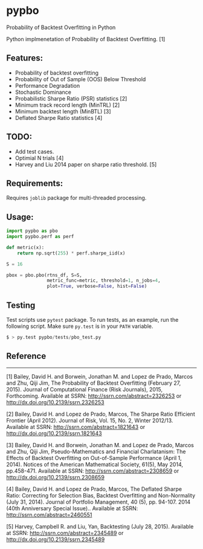 # pypbo
Probability of Backtest Overfitting in Python

Python implmenetation of Probability of Backtest Overfitting. [1]

## Features:

* Probability of backtest overfitting
* Probability of Out of Sample (OOS) Below Threshold
* Performance Degradation
* Stochastic Dominance
* Probabilistic Sharpe Ratio (PSR) statistics [2]
* Minimum track record length (MinTRL) [2]
* Minimum backtest length (MinBTL) [3]
* Deflated Sharpe Ratio statistics [4]

## TODO:

* Add test cases.
* Optimial N trials [4]
* Harvey and Liu 2014 paper on sharpe ratio threshold. [5]


## Requirements:

Requires `joblib` package for multi-threaded processing.


## Usage:

```python
import pypbo as pbo
import pypbo.perf as perf

def metric(x):
    return np.sqrt(255) * perf.sharpe_iid(x)

S = 16

pbox = pbo.pbo(rtns_df, S=S,
               metric_func=metric, threshold=1, n_jobs=4,
               plot=True, verbose=False, hist=False)
```


## Testing

Test scripts use `pytest` package. To run tests, as an example, run the
following script. Make sure `py.test` is in your `PATH` variable.

```python
$ > py.test pypbo/tests/pbo_test.py
```

## Reference
---------
[1] Bailey, David H. and Borwein, Jonathan M. and Lopez de Prado, Marcos and Zhu, Qiji Jim, The Probability of Backtest Overfitting (February 27, 2015). Journal of Computational Finance (Risk Journals), 2015, Forthcoming. Available at SSRN: http://ssrn.com/abstract=2326253 or http://dx.doi.org/10.2139/ssrn.2326253

[2] Bailey, David H. and Lopez de Prado, Marcos, The Sharpe Ratio Efficient Frontier (April 2012). Journal of Risk, Vol. 15, No. 2, Winter 2012/13. Available at SSRN: http://ssrn.com/abstract=1821643 or http://dx.doi.org/10.2139/ssrn.1821643

[3] Bailey, David H. and Borwein, Jonathan M. and Lopez de Prado, Marcos and Zhu, Qiji Jim, Pseudo-Mathematics and Financial Charlatanism: The Effects of Backtest Overfitting on Out-of-Sample Performance (April 1, 2014). Notices of the American Mathematical Society, 61(5), May 2014, pp.458-471. Available at SSRN: http://ssrn.com/abstract=2308659 or http://dx.doi.org/10.2139/ssrn.2308659

[4] Bailey, David H. and Lopez de Prado, Marcos, The Deflated Sharpe Ratio: Correcting for Selection Bias, Backtest Overfitting and Non-Normality (July 31, 2014). Journal of Portfolio Management, 40 (5), pp. 94-107. 2014 (40th Anniversary Special Issue).. Available at SSRN: http://ssrn.com/abstract=2460551

[5] Harvey, Campbell R. and Liu, Yan, Backtesting (July 28, 2015). Available at SSRN: http://ssrn.com/abstract=2345489 or http://dx.doi.org/10.2139/ssrn.2345489
